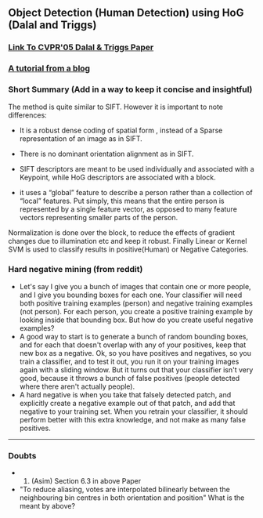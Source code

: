 
## Object Detection (Human Detection) using HoG (Dalal and Triggs)

### [Link To CVPR'05 Dalal & Triggs Paper](http://lear.inrialpes.fr/people/triggs/pubs/Dalal-cvpr05.pdf)

### [A tutorial from a blog](http://mccormickml.com/2013/05/09/hog-person-detector-tutorial/)

### Short Summary (Add in a way to keep it concise and insightful)

The method is quite similar to SIFT. However it is important to note differences:

- It is a robust dense coding of spatial form , instead of a Sparse representation of an image as in SIFT.
- There is no dominant orientation alignment as in SIFT.
- SIFT descriptors are meant to be used individually and associated with a Keypoint, while HoG descriptors are associated with a block.

- it uses a “global” feature to describe a person rather than a collection of “local” features. Put simply, this means that the entire person is represented by a single feature vector, as opposed to many feature vectors representing smaller parts of the person. 

Normalization is done over the block, to reduce the effects of gradient changes due to illumination etc and keep it robust. Finally Linear or Kernel SVM is used to classify results in positive(Human) or Negative Categories.

### Hard negative mining (from reddit)
- Let's say I give you a bunch of images that contain one or more people, and I give you bounding boxes for each one. Your classifier will need both positive training examples (person) and negative training examples (not person). For each person, you create a positive training example by looking inside that bounding box. But how do you create useful negative examples?
- A good way to start is to generate a bunch of random bounding boxes, and for each that doesn't overlap with any of your positives, keep that new box as a negative. Ok, so you have positives and negatives, so you train a classifier, and to test it out, you run it on your training images again with a sliding window. But it turns out that your classifier isn't very good, because it throws a bunch of false positives (people detected where there aren't actually people).
- A hard negative is when you take that falsely detected patch, and explicitly create a negative example out of that patch, and add that negative to your training set. When you retrain your classifier, it should perform better with this extra knowledge, and not make as many false positives.

---

### Doubts

- 1. (Asim) Section 6.3 in above Paper 
- "To reduce aliasing, votes are interpolated bilinearly between the neighbouring bin centres in both orientation and position" What is the meant by above?


